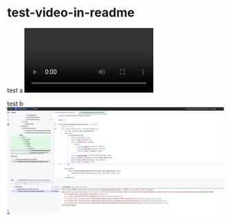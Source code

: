 # test-video-in-readme

test a
![text a](/docs/media/sandbox-password.mov)

test b
![text b](/docs/media/screenshot.png)

